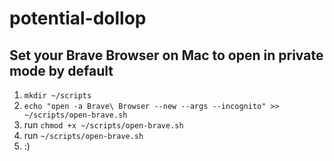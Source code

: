 # potential-dollop

## Set your Brave Browser on Mac to open in private mode by default

1. `mkdir ~/scripts`
2. `echo "open -a Brave\ Browser --new --args --incognito" >> ~/scripts/open-brave.sh`
3. run `chmod +x ~/scripts/open-brave.sh`
4. run `~/scripts/open-brave.sh`
5. :)
